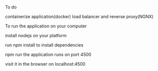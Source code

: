 To do
<!-- BOOK feature  -->
<!-- support mail notification (nodemailer) -->
<!-- support payment(stripe) -->
containerize application(docker)
load balancer and reverse proxy(NGNX)

 
To run the application on your computer 

install nodejs on your platform 

run npm install to install dependencies 
 
 npm run the application runs on port 4500

 visit it in the browser on localhost:4500

